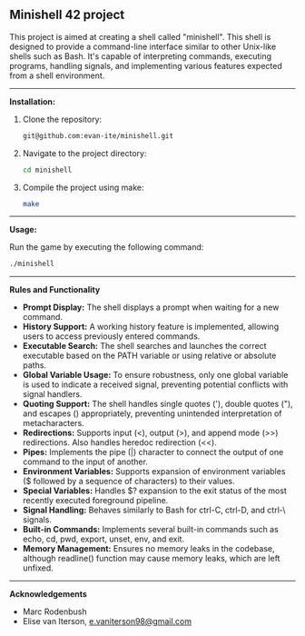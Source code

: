 ## Minishell 42 project

This project is aimed at creating a shell called "minishell". This shell is designed to provide a command-line interface similar to other Unix-like shells such as Bash. It's capable of interpreting commands, executing programs, handling signals, and implementing various features expected from a shell environment.

---

**Installation:**

1. Clone the repository:
   ```bash
   git@github.com:evan-ite/minishell.git
   ```

2. Navigate to the project directory:
   ```bash
   cd minishell
   ```

3. Compile the project using make:
   ```bash
   make
   ```

---

**Usage:**

Run the game by executing the following command:
```bash
./minishell
```
---

**Rules and Functionality**
- **Prompt Display:**
  The shell displays a prompt when waiting for a new command.
- **History Support:**
  A working history feature is implemented, allowing users to access previously entered commands.
- **Executable Search:**
  The shell searches and launches the correct executable based on the PATH variable or using relative or absolute paths.
- **Global Variable Usage:**
  To ensure robustness, only one global variable is used to indicate a received signal, preventing potential conflicts with signal handlers.
- **Quoting Support:**
  The shell handles single quotes ('), double quotes ("), and escapes () appropriately, preventing unintended interpretation of metacharacters.
- **Redirections:**
  Supports input (<), output (>), and append mode (>>) redirections. Also handles heredoc redirection (<<).
- **Pipes:**
  Implements the pipe (|) character to connect the output of one command to the input of another.
- **Environment Variables:**
  Supports expansion of environment variables ($ followed by a sequence of characters) to their values.
- **Special Variables:**
  Handles $? expansion to the exit status of the most recently executed foreground pipeline.
- **Signal Handling:**
  Behaves similarly to Bash for ctrl-C, ctrl-D, and ctrl-\ signals.
- **Built-in Commands:**
  Implements several built-in commands such as echo, cd, pwd, export, unset, env, and exit.
- **Memory Management:**
  Ensures no memory leaks in the codebase, although readline() function may cause memory leaks, which are left unfixed.

---

**Acknowledgements**
- Marc Rodenbush
- Elise van Iterson, e.vaniterson98@gmail.com
